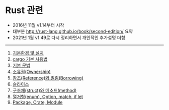 # Rust 관련
* 2016년 11월 v1.14부터 시작
* 대부분 http://rust-lang.github.io/book/second-edition/ 요약
* 2021년 1월 v1.49로 다시 정리하면서 개인적인 추가설명 더함

----
1. [기본환경 및 설치](./0.Rust_Install.md)
1. [cargo 기본 사용법](./1.cargo.md)
1. [기본 문법](./2.syntax.md)
1. [소유권(Ownership)](./3.ownership.md)
1. [참조(Reference)와 빌림(Borrowing)](./4.reference.md)
1. [슬라이스](./5.slice.md)
1. [구조체(struct)와 메소드(method)](6.struct.md)
1. [열거형(enum), Option<T>, match, if let](7.enum.md)
1. [Package, Crate, Module](8.Package.md)
